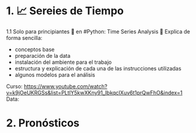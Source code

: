 # 1. 📈 Sereies de Tiempo

1.1 Solo para principiantes 🐣 en #Python: Time Series Analysis
📍 Explica de forma sencilla:
- conceptos base
- preparación de la data
- instalación del ambiente para el trabajo
- estructura y explicación de cada una de las instrucciones utilizadas
- algunos modelos para el análisis

Curso: https://www.youtube.com/watch?v=k9jOeUKRGSs&list=PLtIY5kwXKny91_IbkqcIXuv6t1prQwFhO&index=1
Data: 







# 2. Pronósticos
